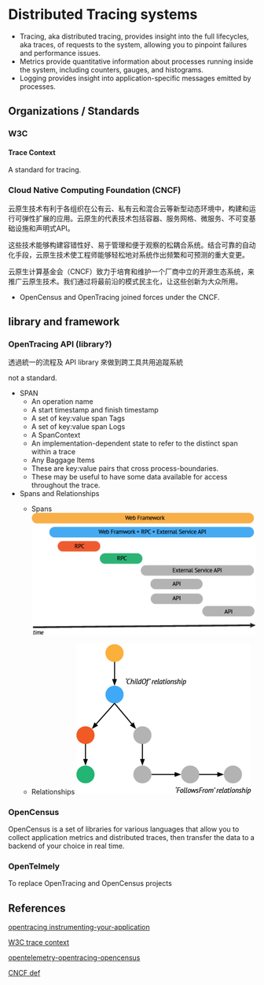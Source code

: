 # Distributed Tracing systems

* Tracing, aka distributed tracing, provides insight into the full lifecycles, aka traces, of requests to the system, allowing you to pinpoint failures and performance issues.
* Metrics provide quantitative information about processes running inside the system, including counters, gauges, and histograms.
* Logging provides insight into application-specific messages emitted by processes.

## Organizations / Standards

### W3C

#### Trace Context

A standard for tracing.

### Cloud Native Computing Foundation (CNCF)

云原生技术有利于各组织在公有云、私有云和混合云等新型动态环境中，构建和运行可弹性扩展的应用。云原生的代表技术包括容器、服务网格、微服务、不可变基础设施和声明式API。

这些技术能够构建容错性好、易于管理和便于观察的松耦合系统。结合可靠的自动化手段，云原生技术使工程师能够轻松地对系统作出频繁和可预测的重大变更。

云原生计算基金会（CNCF）致力于培育和维护一个厂商中立的开源生态系统，来推广云原生技术。我们通过将最前沿的模式民主化，让这些创新为大众所用。

* OpenCensus and OpenTracing joined forces under the CNCF.

## library and framework

### OpenTracing API (library?)

透過統一的流程及 API library 來做到跨工具共用追蹤系統

not a standard.

* SPAN
  * An operation name
  * A start timestamp and finish timestamp
  * A set of key:value span Tags
  * A set of key:value span Logs
  * A SpanContext
  * An implementation-dependent state to refer to the distinct span within a trace
  * Any Baggage Items
  * These are key:value pairs that cross process-boundaries.
  * These may be useful to have some data available for access throughout the trace.
* Spans and Relationships
  * Spans
  ![SpanTime](images\spans-time-view.png)

  * Relationships
  ![SpanRelationship](images\spans-relationship-view.png)

### OpenCensus

OpenCensus is a set of libraries for various languages that allow you to collect application metrics and distributed traces, then transfer the data to a backend of your choice in real time.

### OpenTelmely

To replace OpenTracing and OpenCensus projects

## References

[opentracing instrumenting-your-application](https://opentracing.io/docs/best-practices/instrumenting-your-application/)

[W3C trace context](https://www.w3.org/TR/trace-context/#conformance)

[opentelemetry-opentracing-opencensus](https://blog.newrelic.com/engineering/opentelemetry-opentracing-opencensus/)

[CNCF def](https://github.com/cncf/toc/blob/master/DEFINITION.md#%E4%B8%AD%E6%96%87%E7%89%88%E6%9C%AC)